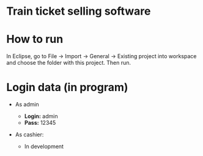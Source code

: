 Train ticket selling software
==========

How to run
==========

In Eclipse, go to File -> Import -> General -> Existing project into workspace and choose the folder with this project.
Then run.

Login data (in program)
==========
* As admin
	* <b>Login:</b>  admin
	* <b>Pass:</b> 12345

* As cashier: 
	* In development